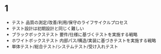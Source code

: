 # 1

- テスト 品質の測定/改善/利用/保守のライフサイクルプロセス
- テスト設計は初期設計と同じく難しい
- ブラックボックステスト 要件/仕様に基づくテストを実施する戦略
- ホワイトボックステスト 内部パス/構造/実装に基づきテストを実施する戦略
- 単体テスト/総合テスト/システムテスト/受け入れテスト
